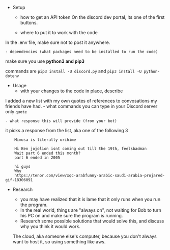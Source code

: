   - Setup
    - how to get an API token
 On the discord dev portal, its one of the first buttons.

    - where to put it to work with the code
 
 In the .env file, make sure not to post it anywhere.

    - dependencies (what packages need to be installed to run the code)
    
make sure you use **python3 and pip3**

commands are `pip3 install -U discord.py` and `pip3 install -U python-dotenv`

  - Usage
    - with your changes to the code in place, describe

I added a new list with my own quotes of references to convosations my friends have had.
    - what commands you can type in your Discord server
only `quote`

    - what response this will provide (from your bot)
it picks a response from the list, aka one of the following 3 

    
        Mimosa is literally orihime

        Hi Ben jojolion isnt coming out till the 19th, feelsbadman
        Wait part 6 ended this month?
        part 6 ended in 2005

        hi guys
        Why
        https://tenor.com/view/xqc-arabfunny-arabic-saudi-arabia-projared-gif-18306091
   
  - Research
    - you may have realized that it is lame that it only runs when you run the program.
    - In the real world, things are "always on", not waiting for Bob to turn his PC on and make sure the program is running.
    - Research some possible solutions that would solve this, and discuss why you think it would work.


    The cloud, aka someone else's computer, because you don't always want to host it, so using something like aws.
